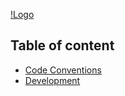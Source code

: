 [!Logo](/resources/assets/images/banner-transparent.png)

## Table of content
- [Code Conventions](/documentation/codeConventions.md)
- [Development](/documentation/development.md)
